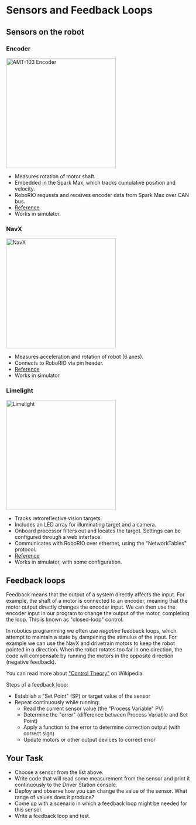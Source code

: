 # Sensors and Feedback Loops

## Sensors on the robot

### Encoder

<img src="https://media.digikey.com/photos/CUI%20Photos/AMT103-V.jpg" alt="AMT-103 Encoder" height="300">

- Measures rotation of motor shaft.
- Embedded in the Spark Max, which tracks cumulative position and velocity.
- RoboRIO requests and receives encoder data from Spark Max over CAN bus.
- [Reference](../reference/#using-encoders)
- Works in simulator.

### NavX

<img src="http://www.kauailabs.com/store/image/data/navx_mxp_boardphoto_top_annotated.jpg" alt="NavX" height="300">

- Measures acceleration and rotation of robot (6 axes).
- Connects to RoboRIO via pin header.
- [Reference](../reference/#ahrs)
- Works in simulator.

### Limelight

<img src="https://cdn.shopify.com/s/files/1/2478/0822/files/Front_720x.jpg?v=1512551879" alt="Limelight" height="300">

- Tracks retroreflective vision targets.
- Includes an LED array for illuminating target and a camera.
- Onboard processor filters out and locates the target. Settings can be configured through a web interface.
- Communicates with RoboRIO over ethernet, using the "NetworkTables" protocol.
- [Reference](../reference/#vision)
- Works in simulator, with some configuration.

## Feedback loops

Feedback means that the output of a system directly affects the input. For example, the shaft of a motor is connected to an encoder, meaning that the motor output directly changes the encoder input. We can then use the encoder input in our program to change the output of the motor, completing the loop. This is known as "closed-loop" control.

In robotics programming we often use *negative* feedback loops, which attempt to maintain a state by dampening the stimulus of the input. For example we can use the NavX and drivetrain motors to keep the robot pointed in a direction. When the robot rotates too far in one direction, the code will compensate by running the motors in the opposite direction (negative feedback).

You can read more about ["Control Theory"](https://en.wikipedia.org/wiki/Control_theory) on Wikipedia.

Steps of a feedback loop:

- Establish a "Set Point" (SP) or target value of the sensor
- Repeat continuously while running:
    - Read the current sensor value (the "Process Variable" PV)
    - Determine the "error" (difference between Process Variable and Set Point)
    - Apply a function to the error to determine correction output (with correct sign)
    - Update motors or other output devices to correct error

## Your Task

- Choose a sensor from the list above.
- Write code that will read some measurement from the sensor and print it continuously to the Driver Station console.
- Deploy and observe how you can change the value of the sensor. What range of values does it produce?
- Come up with a scenario in which a feedback loop might be needed for this sensor.
- Write a feedback loop and test.